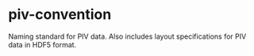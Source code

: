 # piv-convention
Naming standard for PIV data. Also includes layout specifications for PIV data in HDF5 format.
